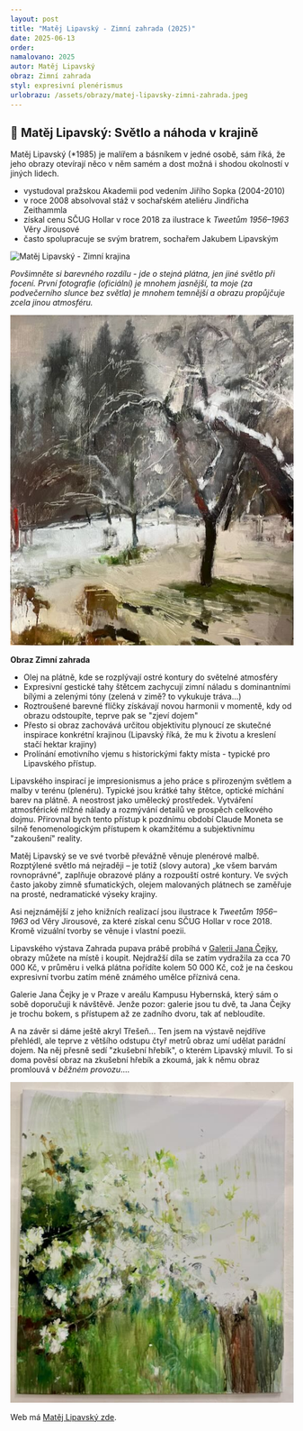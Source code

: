 ```yaml
---
layout: post
title: "Matěj Lipavský - Zimní zahrada (2025)"
date: 2025-06-13
order: 
namalovano: 2025
autor: Matěj Lipavský
obraz: Zimní zahrada
styl: expresivní plenérismus
urlobrazu: /assets/obrazy/matej-lipavsky-zimni-zahrada.jpeg
---
```


## 🎨 Matěj Lipavský: Světlo a náhoda v krajině

Matěj Lipavský (*1985) je malířem a básníkem v jedné osobě, sám říká, že jeho obrazy otevírají  něco v něm samém a dost možná i shodou okolností v jiných lidech. 

- vystudoval pražskou Akademii pod vedením Jiřího Sopka (2004-2010)
- v roce 2008 absolvoval stáž v sochařském ateliéru Jindřicha Zeithammla
- získal cenu SČUG Hollar v roce 2018 za ilustrace k *Tweetům 1956–1963* Věry Jirousové
- často spolupracuje se svým bratrem, sochařem Jakubem Lipavským

![Matěj Lipavský - Zimní krajina](/assets/obrazy/matej-lipavsky-Zimni-zahrada-olej-na-platne-115-×-100-cm-2022.jpg.webp)

_Povšimněte si barevného rozdílu - jde o stejná plátna, jen jiné světlo při focení. První fotografie (oficiální) je mnohem jasnější, ta moje (za podvečerního slunce bez světla) je mnohem temnější a obrazu propůjčuje zcela jinou atmosféru._

![Matěj Lipavský - Zimní krajina](/assets/obrazy/matej-lipavsky-zimni-zahrada.jpeg)

**Obraz Zimní zahrada**

- Olej na plátně, kde se rozplývají ostré kontury do světelné atmosféry
- Expresivní gestické tahy štětcem zachycují zimní náladu s dominantními bílými a zelenými tóny (zelená v zimě? to vykukuje tráva...)
- Roztroušené barevné flíčky získávají novou harmonii v momentě, kdy od obrazu odstoupíte, teprve pak se "zjeví dojem"
- Přesto si obraz zachovává určitou objektivitu plynoucí ze skutečné inspirace konkrétní krajinou (Lipavský říká, že mu k životu a kreslení stačí hektar krajiny)
- Prolínání emotivního vjemu s historickými fakty místa - typické pro Lipavského přístup.


Lipavského inspirací je impresionismus a jeho práce s přirozeným světlem a malby v terénu (plenéru). Typické jsou krátké tahy štětce, optické míchání barev na plátně. A neostrost jako umělecký prostředek. Vytváření atmosférické mlžné nálady a rozmývání detailů ve prospěch celkového dojmu. Přirovnal bych tento přístup k pozdnímu období Claude Moneta se silně fenomenologickým přístupem k okamžitému a subjektivnímu "zakoušení" reality.

Matěj Lipavský se ve své tvorbě převážně věnuje plenérové malbě. Rozptýlené světlo má nejraději – je totiž (slovy autora) „ke všem barvám rovnoprávné", zaplňuje obrazové plány a rozpouští ostré kontury. Ve svých často jakoby zimně sfumatických, olejem malovaných plátnech se zaměřuje na prosté, nedramatické výseky krajiny.


Asi nejznámější z jeho knižních realizací jsou ilustrace k *Tweetům 1956–1963* od Věry Jirousové, za které získal cenu SČUG Hollar v roce 2018. Kromě vizuální tvorby se věnuje i vlastní poezii.

Lipavského výstava Zahrada pupava prábě probíhá v [Galerii Jana Čejky](https://jancejkagallery.com/), obrazy můžete na místě i koupit. Nejdražší díla se zatím vydražila za cca 70 000 Kč, v průměru i velká plátna pořídíte kolem 50 000 Kč, což je na českou expresivní tvorbu zatím méně známého umělce příznivá cena. 

Galerie Jana Čejky je v Praze v areálu Kampusu Hybernská, který sám o sobě doporučuji k návštěvě. Jenže pozor: galerie jsou tu dvě, ta Jana Čejky je trochu bokem, s přístupem až ze zadního dvoru, tak ať nebloudíte. 

A na závěr si dáme ještě akryl Třešeň... Ten jsem na výstavě nejdříve přehlédl, ale teprve z většího odstupu čtyř metrů obraz umí udělat parádní dojem. Na něj přesně sedí "zkušební hřebík", o kterém Lipavský mluvil. To si doma pověsí obraz na zkušební hřebík a zkoumá, jak k němu obraz promlouvá v _běžném provozu_....  

![Matěj Lipavský - Třešeň](/assets/obrazy/matej-lipavsky-tresen.jpeg)

Web má [Matěj Lipavský zde](https://jancejkagallery.com/matej-lipavsky/).